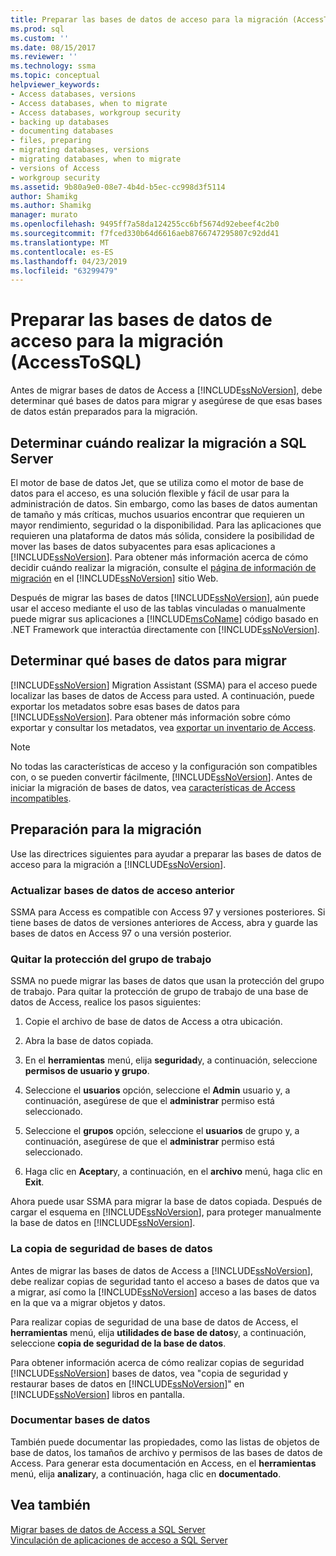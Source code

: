 ```yaml
---
title: Preparar las bases de datos de acceso para la migración (AccessToSQL) | Microsoft Docs
ms.prod: sql
ms.custom: ''
ms.date: 08/15/2017
ms.reviewer: ''
ms.technology: ssma
ms.topic: conceptual
helpviewer_keywords:
- Access databases, versions
- Access databases, when to migrate
- Access databases, workgroup security
- backing up databases
- documenting databases
- files, preparing
- migrating databases, versions
- migrating databases, when to migrate
- versions of Access
- workgroup security
ms.assetid: 9b80a9e0-08e7-4b4d-b5ec-cc998d3f5114
author: Shamikg
ms.author: Shamikg
manager: murato
ms.openlocfilehash: 9495ff7a58da124255cc6bf5674d92ebeef4c2b0
ms.sourcegitcommit: f7fced330b64d6616aeb8766747295807c92dd41
ms.translationtype: MT
ms.contentlocale: es-ES
ms.lasthandoff: 04/23/2019
ms.locfileid: "63299479"
---
```

# <a name="preparing-access-databases-for-migration-accesstosql"></a>Preparar las bases de datos de acceso para la migración (AccessToSQL)
Antes de migrar bases de datos de Access a [!INCLUDE[ssNoVersion](../../includes/ssnoversion-md.md)], debe determinar qué bases de datos para migrar y asegúrese de que esas bases de datos están preparados para la migración.  
  
## <a name="determining-when-to-migrate-to-sql-server"></a>Determinar cuándo realizar la migración a SQL Server  
El motor de base de datos Jet, que se utiliza como el motor de base de datos para el acceso, es una solución flexible y fácil de usar para la administración de datos. Sin embargo, como las bases de datos aumentan de tamaño y más críticas, muchos usuarios encontrar que requieren un mayor rendimiento, seguridad o la disponibilidad. Para las aplicaciones que requieren una plataforma de datos más sólida, considere la posibilidad de mover las bases de datos subyacentes para esas aplicaciones a [!INCLUDE[ssNoVersion](../../includes/ssnoversion-md.md)]. Para obtener más información acerca de cómo decidir cuándo realizar la migración, consulte el [página de información de migración](https://go.microsoft.com/fwlink/?LinkId=68571) en el [!INCLUDE[ssNoVersion](../../includes/ssnoversion-md.md)] sitio Web.  
  
Después de migrar las bases de datos [!INCLUDE[ssNoVersion](../../includes/ssnoversion-md.md)], aún puede usar el acceso mediante el uso de las tablas vinculadas o manualmente puede migrar sus aplicaciones a [!INCLUDE[msCoName](../../includes/msconame_md.md)] código basado en .NET Framework que interactúa directamente con [!INCLUDE[ssNoVersion](../../includes/ssnoversion-md.md)].  
  
## <a name="determining-which-databases-to-migrate"></a>Determinar qué bases de datos para migrar  
[!INCLUDE[ssNoVersion](../../includes/ssnoversion-md.md)] Migration Assistant (SSMA) para el acceso puede localizar las bases de datos de Access para usted. A continuación, puede exportar los metadatos sobre esas bases de datos para [!INCLUDE[ssNoVersion](../../includes/ssnoversion-md.md)]. Para obtener más información sobre cómo exportar y consultar los metadatos, vea [exportar un inventario de Access](exporting-an-access-inventory-accesstosql.md).  

   > [!NOTE]
   > No todas las características de acceso y la configuración son compatibles con, o se pueden convertir fácilmente, [!INCLUDE[ssNoVersion](../../includes/ssnoversion-md.md)]. Antes de iniciar la migración de bases de datos, vea [características de Access incompatibles](incompatible-access-features-accesstosql.md).
  
## <a name="preparing-for-migration"></a>Preparación para la migración  
Use las directrices siguientes para ayudar a preparar las bases de datos de acceso para la migración a [!INCLUDE[ssNoVersion](../../includes/ssnoversion-md.md)].  
  
### <a name="upgrading-older-access-databases"></a>Actualizar bases de datos de acceso anterior  
SSMA para Access es compatible con Access 97 y versiones posteriores. Si tiene bases de datos de versiones anteriores de Access, abra y guarde las bases de datos en Access 97 o una versión posterior.  
  
### <a name="removing-workgroup-protection"></a>Quitar la protección del grupo de trabajo  
SSMA no puede migrar las bases de datos que usan la protección del grupo de trabajo. Para quitar la protección de grupo de trabajo de una base de datos de Access, realice los pasos siguientes:  
  
1.  Copie el archivo de base de datos de Access a otra ubicación.  
  
2.  Abra la base de datos copiada.  
  
3.  En el **herramientas** menú, elija **seguridad**y, a continuación, seleccione **permisos de usuario y grupo**.  
  
4.  Seleccione el **usuarios** opción, seleccione el **Admin** usuario y, a continuación, asegúrese de que el **administrar** permiso está seleccionado.  
  
5.  Seleccione el **grupos** opción, seleccione el **usuarios** de grupo y, a continuación, asegúrese de que el **administrar** permiso está seleccionado.  
  
6.  Haga clic en **Aceptar**y, a continuación, en el **archivo** menú, haga clic en **Exit**.  
  
Ahora puede usar SSMA para migrar la base de datos copiada. Después de cargar el esquema en [!INCLUDE[ssNoVersion](../../includes/ssnoversion-md.md)], para proteger manualmente la base de datos en [!INCLUDE[ssNoVersion](../../includes/ssnoversion-md.md)].  
  
### <a name="backing-up-databases"></a>La copia de seguridad de bases de datos  
Antes de migrar las bases de datos de Access a [!INCLUDE[ssNoVersion](../../includes/ssnoversion-md.md)], debe realizar copias de seguridad tanto el acceso a bases de datos que va a migrar, así como la [!INCLUDE[ssNoVersion](../../includes/ssnoversion-md.md)] acceso a las bases de datos en la que va a migrar objetos y datos.  
  
Para realizar copias de seguridad de una base de datos de Access, el **herramientas** menú, elija **utilidades de base de datos**y, a continuación, seleccione **copia de seguridad de la base de datos**.  
  
Para obtener información acerca de cómo realizar copias de seguridad [!INCLUDE[ssNoVersion](../../includes/ssnoversion-md.md)] bases de datos, vea "copia de seguridad y restaurar bases de datos en [!INCLUDE[ssNoVersion](../../includes/ssnoversion-md.md)]" en [!INCLUDE[ssNoVersion](../../includes/ssnoversion-md.md)] libros en pantalla.  
  
### <a name="documenting-databases"></a>Documentar bases de datos  
También puede documentar las propiedades, como las listas de objetos de base de datos, los tamaños de archivo y permisos de las bases de datos de Access. Para generar esta documentación en Access, en el **herramientas** menú, elija **analizar**y, a continuación, haga clic en **documentado**.  
  
## <a name="see-also"></a>Vea también  
[Migrar bases de datos de Access a SQL Server](migrating-access-databases-to-sql-server-azure-sql-db-accesstosql.md)  
[Vinculación de aplicaciones de acceso a SQL Server](linking-access-applications-to-sql-server-azure-sql-db-accesstosql.md)
